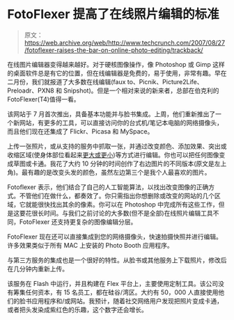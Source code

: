 # FotoFlexer 提高了在线照片编辑的标准

> 原文：<https://web.archive.org/web/http://www.techcrunch.com/2007/08/27/fotoflexer-raises-the-bar-on-online-photo-editing/trackback/>

在线图片编辑器变得越来越好。对于硬核图像操作，像 Photoshop 或 Gimp 这样的桌面软件总是有它的位置，但在线编辑器是免费的，易于使用，非常有趣。早在二月份，我们就报道了大多数在线编辑(faux to、Picnik、Picture2Life、Preloadr、PXN8 和 Snipshot)。但是一个相对来说的新来者，总部在伯克利的 FotoFlexer(T4)值得一看。

该网站于 7 月首次推出，具备基本功能并与脸书集成。上周，他们重新推出了一个新网站，有更多的工具，可以直接访问你的台式机/笔记本电脑的网络摄像头，而且他们现在还集成了 Flickr、Picasa 和 MySpace。

上传一张照片，或从支持的服务中抓取一张，并通过改变颜色、添加效果、突出或收缩区域(使身体部位看起来[更大或更小](https://web.archive.org/web/20110429213326/http://fotoflexer.com/images/screenshot2.jpg))等方式进行编辑。你也可以把任何图像变成草图或卡通。我花了大约 10 分钟的时间创作了右边图片的不同版本(原文是左上角)。最有趣的是改变头发的颜色，虽然左边第三个是我个人最喜欢的图片。

Fotoflexer 表示，他们结合了自己的人工智能算法，以找出改变图像的正确方式。不管他们在做什么，都奏效了。你只需指出你想删除或改变的网站的几个区域，它就能很快找出其余的像素。你可以在 Photoshop 中完成所有这些工作，但是这要花很长时间。与我们之前讨论的大多数(但不是全部)在线照片编辑工具不同，FotoFlexer 还支持更复杂的图像编辑分层。

FotoFlexer 现在还可以直接集成到您的网络摄像头，快速拍摄快照并进行编辑。许多效果类似于所有 MAC 上安装的 Photo Booth 应用程序。

与第三方服务的集成也是一个很好的特性。从脸书或其他服务上下载照片，修改后在几分钟内重新上传。

该服务在 Flash 中运行，并且构建在 Flex 平台上，主要使用定制工具。该公司没有筹集任何资本，有 15 名员工，都在硅谷/湾区。大约有 50，000 人直接使用他们的脸书应用程序和/或网站。我预计，随着社交网络用户发现把照片变成卡通，或者把头发染成紫红色的乐趣，这个数字还会增长。
